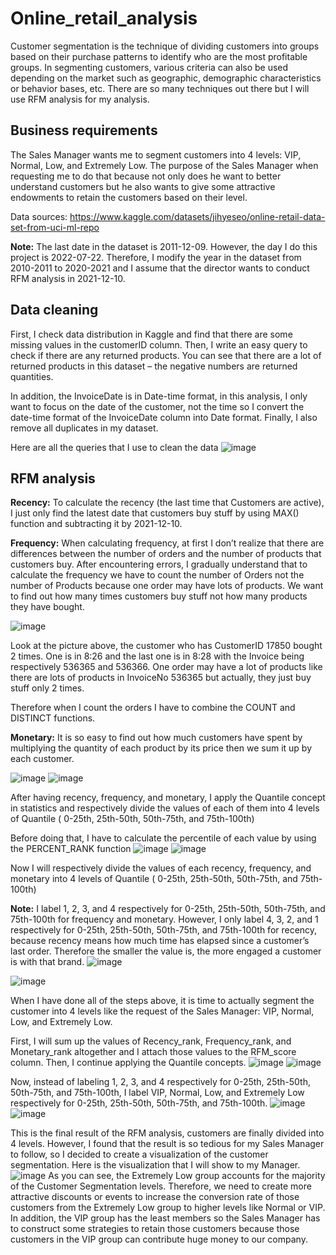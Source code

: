 # Online_retail_analysis
Customer segmentation is the technique of dividing customers into groups based on their purchase patterns to identify who are the most profitable groups. In segmenting customers, various criteria can also be used depending on the market such as geographic, demographic characteristics or behavior bases, etc. There are so many techniques out there but I will use RFM analysis for my analysis.


## Business requirements

The Sales Manager wants me to segment customers into 4 levels: VIP, Normal, Low, and Extremely Low. The purpose of the Sales Manager when requesting me to do that because not only does he want to better understand customers but he also wants to give some attractive endowments to retain the customers based on their level.

Data sources: https://www.kaggle.com/datasets/jihyeseo/online-retail-data-set-from-uci-ml-repo

**Note:** The last date in the dataset is 2011-12-09. However, the day I do this project is 2022-07-22. Therefore, I modify the year in the dataset from 2010-2011 to 2020-2021 and I assume that the director wants to conduct RFM analysis in 2021-12-10.

## Data cleaning

First, I check data distribution in Kaggle and find that there are some missing values in the customerID column. Then, I write an easy query to check if there are any returned products. You can see that there are a lot of returned products in this dataset – the negative numbers are returned quantities.


In addition, the InvoiceDate is in Date-time format, in this analysis, I only want to focus on the date of the customer, not the time so I convert the date-time format of the InvoiceDate column into Date format. Finally, I also remove all duplicates in my dataset.

Here are all the queries that I use to clean the data
![image](https://user-images.githubusercontent.com/101198685/215956972-863e90ef-28d8-49b3-a979-8663c897ec28.png)

## RFM analysis

**Recency:** To calculate the recency (the last time that Customers are active), I just only find the latest date that customers buy stuff by using MAX() function and subtracting it by 2021-12-10.

**Frequency:** When calculating frequency, at first I don’t realize that there are differences between the number of orders and the number of products that customers buy. After encountering errors, I gradually understand that to calculate the frequency we have to count the number of Orders not the number of Products because one order may have lots of products. We want to find out how many times customers buy stuff not how many products they have bought.

![image](https://user-images.githubusercontent.com/101198685/215957047-dcf66476-2bbe-4675-aeef-238df521adc5.png)

Look at the picture above, the customer who has CustomerID 17850 bought 2 times. One is in 8:26 and the last one is in 8:28 with the Invoice being respectively 536365 and 536366. One order may have a lot of products like there are lots of products in InvoiceNo 536365 but actually, they just buy stuff only 2 times.

Therefore when I count the orders I have to combine the COUNT and DISTINCT functions.

**Monetary:** It is so easy to find out how much customers have spent by multiplying the quantity of each product by its price then we sum it up by each customer.

![image](https://user-images.githubusercontent.com/101198685/215957087-a8e7adb7-165e-43fe-a253-ebaebe9e1843.png)
![image](https://user-images.githubusercontent.com/101198685/215957106-0577d09b-f721-4819-be6e-7bc04a7bfa5d.png)

After having recency, frequency, and monetary, I apply the Quantile concept in statistics and respectively divide the values of each of them into 4 levels of Quantile ( 0-25th, 25th-50th, 50th-75th, and 75th-100th)

Before doing that, I have to calculate the percentile of each value by using the PERCENT_RANK function
![image](https://user-images.githubusercontent.com/101198685/215957155-13bc83d6-3818-4861-8aad-0e88a225dc4f.png)
![image](https://user-images.githubusercontent.com/101198685/215957178-46314818-8465-4e4f-8f01-6b8e0a1d18a5.png)

Now I will respectively divide the values of each recency, frequency, and monetary into 4 levels of Quantile ( 0-25th, 25th-50th, 50th-75th, and 75th-100th)

**Note:** I label 1, 2, 3, and 4 respectively for 0-25th, 25th-50th, 50th-75th, and 75th-100th for frequency and monetary. However, I only label 4, 3, 2, and 1 respectively for 0-25th, 25th-50th, 50th-75th, and 75th-100th for recency, because recency means how much time has elapsed since a customer’s last order. Therefore the smaller the value is, the more engaged a customer is with that brand.
![image](https://user-images.githubusercontent.com/101198685/215957232-5ad490cf-0077-4cf0-bc21-28cc81ff03e6.png)

![image](https://user-images.githubusercontent.com/101198685/215957997-f87b57ba-97bb-45b6-bc4a-e93b40eeacc9.png)

When I have done all of the steps above, it is time to actually segment the customer into 4 levels like the request of the Sales Manager: VIP, Normal, Low, and Extremely Low.

First, I will sum up the values of Recency_rank, Frequency_rank, and Monetary_rank altogether and I attach those values to the RFM_score column. Then, I continue applying the Quantile concepts.
![image](https://user-images.githubusercontent.com/101198685/215957329-66c83655-fb6a-4a2b-8204-c0f66d296506.png)
![image](https://user-images.githubusercontent.com/101198685/215957346-412527ed-9d64-469a-8979-3b2c61694f46.png)

Now, instead of labeling 1, 2, 3, and 4 respectively for 0-25th, 25th-50th, 50th-75th, and 75th-100th, I label VIP, Normal, Low, and Extremely Low respectively for 0-25th, 25th-50th, 50th-75th, and 75th-100th.
![image](https://user-images.githubusercontent.com/101198685/215957387-902472ba-80dd-4f2a-b21e-57607500b103.png)
![image](https://user-images.githubusercontent.com/101198685/215957409-aea63927-d36f-4f43-b1bf-c4fb45cfd2b9.png)

This is the final result of the RFM analysis, customers are finally divided into 4 levels. However, I found that the result is so tedious for my Sales Manager to follow, so I decided to create a visualization of the customer segmentation. Here is the visualization that I will show to my Manager.
![image](https://user-images.githubusercontent.com/101198685/215957451-0b889e73-bfc1-4f7b-b229-af5c87bf4908.png)
As you can see, the Extremely Low group accounts for the majority of the Customer Segmentation levels. Therefore, we need to create more attractive discounts or events to increase the conversion rate of those customers from the Extremely Low group to higher levels like Normal or VIP. In addition, the VIP group has the least members so the Sales Manager has to construct some strategies to retain those customers because those customers in the VIP group can contribute huge money to our company.







